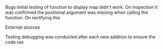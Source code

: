 Bugs
initial testing of function to display map didn't work. On inspection it was confirmed the positional argument was missing when calling the function. On rectifying this

External sources

Testing
debugging was conducted after each new addition to ensure the code ran
